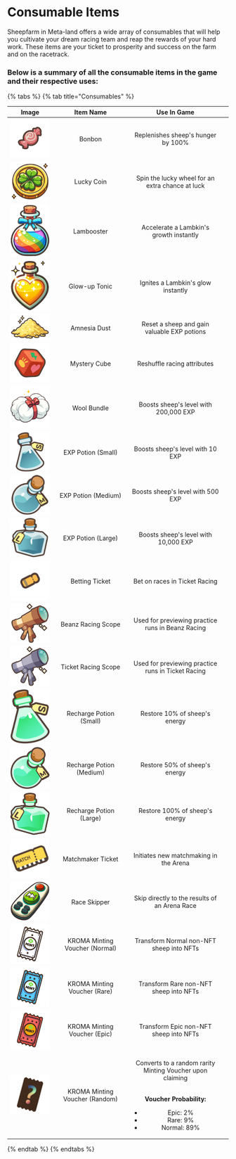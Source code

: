 # Consumable Items

Sheepfarm in Meta-land offers a wide array of consumables that will help you cultivate your dream racing team and reap the rewards of your hard work. These items are your ticket to prosperity and success on the farm and on the racetrack.



### Below is a summary of all the consumable items in the game and their respective uses:

{% tabs %}
{% tab title="Consumables" %}
<table><thead><tr><th width="140" align="center">Image</th><th width="240" align="center">Item Name</th><th width="320" align="center">Use In Game</th><th data-hidden></th></tr></thead><tbody><tr><td align="center"><img src="../.gitbook/assets/Untitled (53).png" alt=""></td><td align="center">Bonbon</td><td align="center">Replenishes sheep's hunger by 100%</td><td></td></tr><tr><td align="center"><img src="../.gitbook/assets/Untitled (1) (1).png" alt=""></td><td align="center">Lucky Coin</td><td align="center">Spin the lucky wheel for an extra chance at luck</td><td></td></tr><tr><td align="center"><img src="../.gitbook/assets/Lambooster NEW Small.png" alt="" data-size="original"></td><td align="center">Lambooster</td><td align="center">Accelerate a Lambkin's growth instantly</td><td></td></tr><tr><td align="center"><img src="../.gitbook/assets/Glow-Up Tonic small 150x194.png" alt="" data-size="original"></td><td align="center">Glow-up Tonic</td><td align="center">Ignites a Lambkin's glow instantly</td><td></td></tr><tr><td align="center"><img src="../.gitbook/assets/Amnesia Dust NEW.png" alt=""></td><td align="center">Amnesia Dust</td><td align="center">Reset a sheep and gain valuable EXP potions</td><td></td></tr><tr><td align="center"><img src="../.gitbook/assets/502.png" alt=""></td><td align="center">Mystery Cube</td><td align="center">Reshuffle racing attributes</td><td></td></tr><tr><td align="center"><img src="../.gitbook/assets/Wool Bundle S (1).png" alt=""></td><td align="center">Wool Bundle</td><td align="center">Boosts sheep's level with 200,000 EXP</td><td></td></tr><tr><td align="center"><img src="../.gitbook/assets/601.png" alt="" data-size="original"></td><td align="center">EXP Potion (Small)</td><td align="center">Boosts sheep's level with 10 EXP</td><td></td></tr><tr><td align="center"><img src="../.gitbook/assets/602.png" alt=""></td><td align="center">EXP Potion (Medium)</td><td align="center">Boosts sheep's level with 500 EXP</td><td></td></tr><tr><td align="center"><img src="../.gitbook/assets/603.png" alt=""></td><td align="center">EXP Potion (Large)</td><td align="center">Boosts sheep's level with 10,000 EXP</td><td></td></tr><tr><td align="center"><img src="../.gitbook/assets/400.png" alt=""></td><td align="center">Betting Ticket</td><td align="center">Bet on races in Ticket Racing</td><td></td></tr><tr><td align="center"><img src="../.gitbook/assets/501.png" alt=""></td><td align="center">Beanz Racing Scope</td><td align="center">Used for previewing practice runs in Beanz Racing</td><td></td></tr><tr><td align="center"><img src="../.gitbook/assets/500.png" alt=""></td><td align="center">Ticket Racing Scope</td><td align="center">Used for previewing practice runs in Ticket Racing</td><td></td></tr><tr><td align="center"><img src="../.gitbook/assets/icon_item_EXP_sp_011.png" alt="" data-size="original"></td><td align="center">Recharge Potion (Small)</td><td align="center">Restore 10% of sheep's energy</td><td></td></tr><tr><td align="center"><img src="../.gitbook/assets/icon_item_EXP_sp_021.png" alt=""></td><td align="center">Recharge Potion (Medium)</td><td align="center">Restore 50% of sheep's energy</td><td></td></tr><tr><td align="center"><img src="../.gitbook/assets/icon_item_EXP_sp_031.png" alt=""></td><td align="center">Recharge Potion (Large)</td><td align="center">Restore 100% of sheep's energy</td><td></td></tr><tr><td align="center"><img src="../.gitbook/assets/806 (1).png" alt=""></td><td align="center">Matchmaker Ticket</td><td align="center">Initiates new matchmaking in the Arena</td><td></td></tr><tr><td align="center"><img src="../.gitbook/assets/Untitled.png" alt="" data-size="original"></td><td align="center">Race Skipper</td><td align="center">Skip directly to the results of an Arena Race</td><td></td></tr><tr><td align="center"><img src="../.gitbook/assets/Icon_Minting Voucher Normal.png" alt=""></td><td align="center">KROMA Minting Voucher (Normal)</td><td align="center">Transform Normal non-NFT sheep into NFTs</td><td></td></tr><tr><td align="center"><img src="../.gitbook/assets/Icon_Minting Voucher Rare.png" alt=""></td><td align="center">KROMA Minting Voucher (Rare)</td><td align="center">Transform Rare non-NFT sheep into NFTs</td><td></td></tr><tr><td align="center"><img src="../.gitbook/assets/Icon_Minting Voucher EPIC.png" alt=""></td><td align="center">KROMA Minting Voucher (Epic)</td><td align="center">Transform Epic non-NFT sheep into NFTs</td><td></td></tr><tr><td align="center"><img src="../.gitbook/assets/Untitled (14) (2).png" alt=""></td><td align="center">KROMA Minting Voucher (Random)</td><td align="center"><p>Converts to a random rarity Minting Voucher upon claiming<br><br></p><p><strong>Voucher Probability:</strong></p><ul><li>Epic: 2%</li><li>Rare: 9%</li><li>Normal: 89%</li></ul></td><td></td></tr></tbody></table>
{% endtab %}
{% endtabs %}



